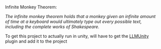 Infinite Monkey Theorem: 

*The infinite monkey theorem holds that a monkey given an infinite amount of time at a keyboard would ultimately type out every possible text, including the complete works of Shakespeare.*

To get this project to actually run in unity, will have to get the [LLMUnity](https://github.com/undreamai/LLMUnity?tab=readme-ov-file) plugin and add it to the project

